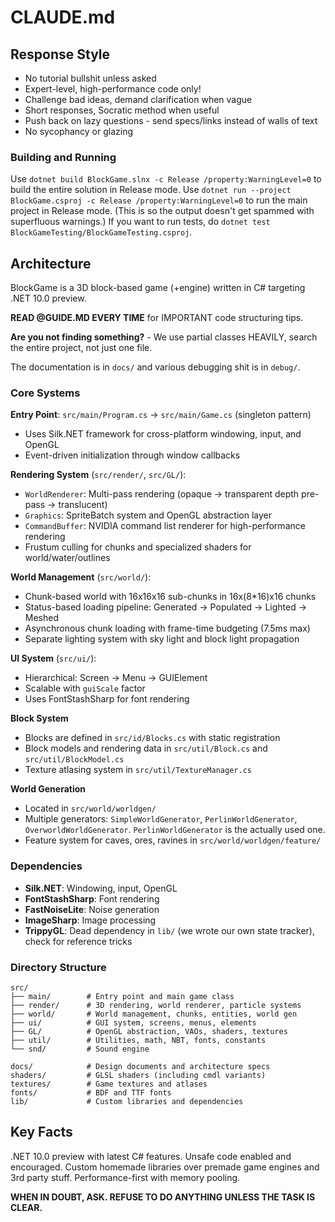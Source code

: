# CLAUDE.md

## Response Style

- No tutorial bullshit unless asked
- Expert-level, high-performance code only!
- Challenge bad ideas, demand clarification when vague
- Short responses, Socratic method when useful
- Push back on lazy questions - send specs/links instead of walls of text
- No sycophancy or glazing

### Building and Running
Use `dotnet build BlockGame.slnx -c Release /property:WarningLevel=0` to build the entire solution in Release mode.
Use `dotnet run --project BlockGame.csproj -c Release /property:WarningLevel=0` to run the main project in Release mode.
(This is so the output doesn't get spammed with superfluous warnings.)
If you want to run tests, do `dotnet test BlockGameTesting/BlockGameTesting.csproj`.

## Architecture

BlockGame is a 3D block-based game (+engine) written in C# targeting .NET 10.0 preview.

**READ @GUIDE.MD EVERY TIME** for IMPORTANT code structuring tips.

**Are you not finding something?** - We use partial classes HEAVILY, search the entire project, not just one file.

The documentation is in `docs/` and various debugging shit is in `debug/`.

### Core Systems

**Entry Point**: `src/main/Program.cs` → `src/main/Game.cs` (singleton pattern)
- Uses Silk.NET framework for cross-platform windowing, input, and OpenGL
- Event-driven initialization through window callbacks

**Rendering System** (`src/render/`, `src/GL/`):
- `WorldRenderer`: Multi-pass rendering (opaque → transparent depth pre-pass → translucent)
- `Graphics`: SpriteBatch system and OpenGL abstraction layer
- `CommandBuffer`: NVIDIA command list renderer for high-performance rendering
- Frustum culling for chunks and specialized shaders for world/water/outlines

**World Management** (`src/world/`):
- Chunk-based world with 16x16x16 sub-chunks in 16x(8*16)x16 chunks
- Status-based loading pipeline: Generated → Populated → Lighted → Meshed
- Asynchronous chunk loading with frame-time budgeting (7.5ms max)
- Separate lighting system with sky light and block light propagation

**UI System** (`src/ui/`):
- Hierarchical: Screen → Menu → GUIElement
- Scalable with `guiScale` factor
- Uses FontStashSharp for font rendering

**Block System**

- Blocks are defined in `src/id/Blocks.cs` with static registration
- Block models and rendering data in `src/util/Block.cs` and `src/util/BlockModel.cs`
- Texture atlasing system in `src/util/TextureManager.cs`

**World Generation**

- Located in `src/world/worldgen/`
- Multiple generators: `SimpleWorldGenerator`, `PerlinWorldGenerator`, `OverworldWorldGenerator`. `PerlinWorldGenerator` is the actually used one.
- Feature system for caves, ores, ravines in `src/world/worldgen/feature/`

### Dependencies

- **Silk.NET**: Windowing, input, OpenGL
- **FontStashSharp**: Font rendering
- **FastNoiseLite**: Noise generation
- **ImageSharp**: Image processing
- **TrippyGL**: Dead dependency in `lib/` (we wrote our own state tracker), check for reference tricks

### Directory Structure

```
src/
├── main/        # Entry point and main game class
├── render/      # 3D rendering, world renderer, particle systems
├── world/       # World management, chunks, entities, world gen
├── ui/          # GUI system, screens, menus, elements
├── GL/          # OpenGL abstraction, VAOs, shaders, textures
├── util/        # Utilities, math, NBT, fonts, constants
└── snd/         # Sound engine

docs/            # Design documents and architecture specs
shaders/         # GLSL shaders (including cmdl variants)
textures/        # Game textures and atlases
fonts/           # BDF and TTF fonts
lib/             # Custom libraries and dependencies
```

## Key Facts

.NET 10.0 preview with latest C# features. Unsafe code enabled and encouraged. Custom homemade libraries over premade game engines and 3rd party stuff. Performance-first with memory pooling.

**WHEN IN DOUBT, ASK. REFUSE TO DO ANYTHING UNLESS THE TASK IS CLEAR.**
